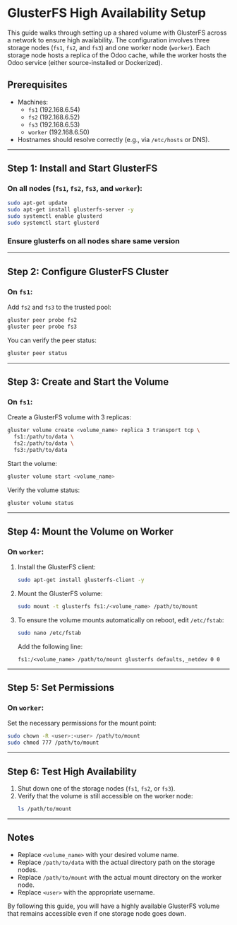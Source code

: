 # GlusterFS High Availability Setup

This guide walks through setting up a shared volume with GlusterFS across a network to ensure high availability. The configuration involves three storage nodes (`fs1`, `fs2`, and `fs3`) and one worker node (`worker`). Each storage node hosts a replica of the Odoo cache, while the worker hosts the Odoo service (either source-installed or Dockerized).

## Prerequisites
- Machines:
  - `fs1` (192.168.6.54)
  - `fs2` (192.168.6.52)
  - `fs3` (192.168.6.53)
  - `worker` (192.168.6.50)
- Hostnames should resolve correctly (e.g., via `/etc/hosts` or DNS).

---

## Step 1: Install and Start GlusterFS
### On all nodes (`fs1`, `fs2`, `fs3`, and `worker`):

```bash
sudo apt-get update
sudo apt-get install glusterfs-server -y
sudo systemctl enable glusterd
sudo systemctl start glusterd
```
### Ensure glusterfs on all nodes share same version

---

## Step 2: Configure GlusterFS Cluster
### On `fs1`:
Add `fs2` and `fs3` to the trusted pool:
```bash
gluster peer probe fs2
gluster peer probe fs3
```
You can verify the peer status:
```bash
gluster peer status
```

---

## Step 3: Create and Start the Volume
### On `fs1`:
Create a GlusterFS volume with 3 replicas:
```bash
gluster volume create <volume_name> replica 3 transport tcp \
  fs1:/path/to/data \
  fs2:/path/to/data \
  fs3:/path/to/data
```
Start the volume:
```bash
gluster volume start <volume_name>
```
Verify the volume status:
```bash
gluster volume status
```

---

## Step 4: Mount the Volume on Worker
### On `worker`:
1. Install the GlusterFS client:
   ```bash
   sudo apt-get install glusterfs-client -y
   ```
2. Mount the GlusterFS volume:
   ```bash
   sudo mount -t glusterfs fs1:/<volume_name> /path/to/mount
   ```
3. To ensure the volume mounts automatically on reboot, edit `/etc/fstab`:
   ```bash
   sudo nano /etc/fstab
   ```
   Add the following line:
   ```
   fs1:/<volume_name> /path/to/mount glusterfs defaults,_netdev 0 0
   ```

---

## Step 5: Set Permissions
### On `worker`:
Set the necessary permissions for the mount point:
```bash
sudo chown -R <user>:<user> /path/to/mount
sudo chmod 777 /path/to/mount
```

---

## Step 6: Test High Availability
1. Shut down one of the storage nodes (`fs1`, `fs2`, or `fs3`).
2. Verify that the volume is still accessible on the worker node:
   ```bash
   ls /path/to/mount
   ```

---

## Notes
- Replace `<volume_name>` with your desired volume name.
- Replace `/path/to/data` with the actual directory path on the storage nodes.
- Replace `/path/to/mount` with the actual mount directory on the worker node.
- Replace `<user>` with the appropriate username.

By following this guide, you will have a highly available GlusterFS volume that remains accessible even if one storage node goes down.

